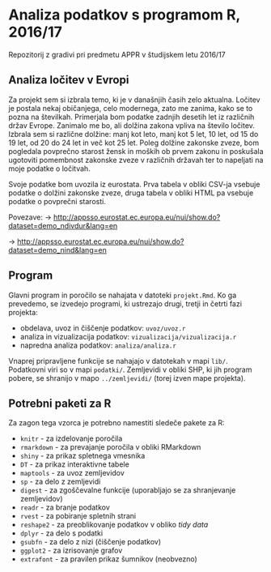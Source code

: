 # Analiza podatkov s programom R, 2016/17

Repozitorij z gradivi pri predmetu APPR v študijskem letu 2016/17

## Analiza ločitev v Evropi
Za projekt sem si izbrala temo, ki je v današnjih časih zelo aktualna. Ločitev je postala nekaj običanjega, celo modernega, zato me zanima, kako se to pozna na številkah. Primerjala bom podatke zadnjih desetih let iz različnih držav Evrope. Zanimalo me bo, ali  dolžina zakona vpliva na število ločitev. Izbrala sem si različne dolžine: manj kot leto, manj kot 5 let, 10 let, od 15 do 19 let, od 20 do 24 let in več kot 25 let. Poleg dolžine zakonske zveze, bom pogledala povprečno starost žensk in moških ob prvem zakonu in poskušala ugotoviti pomembnost zakonske zveze v različnih državah ter to napeljati na moje podatke o ločitvah.

Svoje podatke bom uvozila iz eurostata. Prva tabela v obliki CSV-ja vsebuje podatke o dolžini zakonske zveze, druga tabela v obliki HTML pa vsebuje podatke o povprečni starosti.

Povezave:
-> http://appsso.eurostat.ec.europa.eu/nui/show.do?dataset=demo_ndivdur&lang=en

-> http://appsso.eurostat.ec.europa.eu/nui/show.do?dataset=demo_nind&lang=en


## Program

Glavni program in poročilo se nahajata v datoteki `projekt.Rmd`. Ko ga prevedemo,
se izvedejo programi, ki ustrezajo drugi, tretji in četrti fazi projekta:

* obdelava, uvoz in čiščenje podatkov: `uvoz/uvoz.r`
* analiza in vizualizacija podatkov: `vizualizacija/vizualizacija.r`
* napredna analiza podatkov: `analiza/analiza.r`

Vnaprej pripravljene funkcije se nahajajo v datotekah v mapi `lib/`. Podatkovni
viri so v mapi `podatki/`. Zemljevidi v obliki SHP, ki jih program pobere, se
shranijo v mapo `../zemljevidi/` (torej izven mape projekta).

## Potrebni paketi za R

Za zagon tega vzorca je potrebno namestiti sledeče pakete za R:

* `knitr` - za izdelovanje poročila
* `rmarkdown` - za prevajanje poročila v obliki RMarkdown
* `shiny` - za prikaz spletnega vmesnika
* `DT` - za prikaz interaktivne tabele
* `maptools` - za uvoz zemljevidov
* `sp` - za delo z zemljevidi
* `digest` - za zgoščevalne funkcije (uporabljajo se za shranjevanje zemljevidov)
* `readr` - za branje podatkov
* `rvest` - za pobiranje spletnih strani
* `reshape2` - za preoblikovanje podatkov v obliko *tidy data*
* `dplyr` - za delo s podatki
* `gsubfn` - za delo z nizi (čiščenje podatkov)
* `ggplot2` - za izrisovanje grafov
* `extrafont` - za pravilen prikaz šumnikov (neobvezno)
